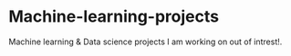 # Machine-learning-projects
Machine learning & Data science projects I am working on out of intrest!.
